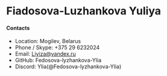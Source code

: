 # Fiadosova-Luzhankova Yuliya
#### Contacts
- Location: Mogilev, Belarus
- Phone / Skype: +375 29 6232024
- Email: Liyiza@yandex.ru
- GitHub: Fedosova-lyzhankova-Ylia
- Discord: Ylia(@Fedosova-lyzhankova-Ylia)